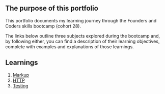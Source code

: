 ## The purpose of this portfolio
This portfolio documents my learning journey through the Founders and Coders skills bootcamp (cohort 28).

The links below outline three subjects explored during the bootcamp and, by following either, you can find a description of their learning objectives, complete with examples and explanations of those learnings.

## Learnings

1. [Markup](/learnings/markup.md)
1. [HTTP](/learnings/http.md)
1. [Testing](/learnings/testing.md)
